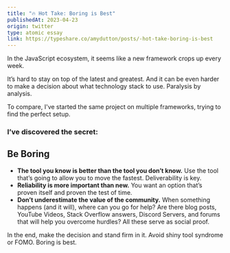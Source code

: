 ```yaml
---
title: "🔥 Hot Take: Boring is Best"
publishedAt: 2023-04-23
origin: twitter
type: atomic essay
link: https://typeshare.co/amydutton/posts/-hot-take-boring-is-best
---
```


In the JavaScript ecosystem, it seems like a new framework crops up every week.

It’s hard to stay on top of the latest and greatest. And it can be even harder to make a decision about what technology stack to use. Paralysis by analysis.

To compare, I've started the same project on multiple frameworks, trying to find the perfect setup.

### I’ve discovered the secret:

## Be Boring

- **The tool you know is better than the tool you don’t know.** Use the tool that’s going to allow you to move the fastest. Deliverability is key.
- **Reliability is more important than new.** You want an option that’s proven itself and proven the test of time.
- **Don’t underestimate the value of the community.** When something happens (and it will), where can you go for help? Are there blog posts, YouTube Videos, Stack Overflow answers, Discord Servers, and forums that will help you overcome hurdles? All these serve as social proof.

In the end, make the decision and stand firm in it. Avoid shiny tool syndrome or FOMO. Boring is best.
